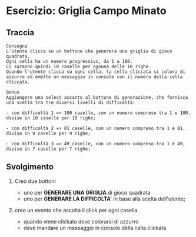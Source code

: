 
# Esercizio: Griglia Campo Minato

## Traccia

```
Consegna
L'utente clicca su un bottone che genererà una griglia di gioco quadrata.
Ogni cella ha un numero progressivo, da 1 a 100.
Ci saranno quindi 10 caselle per ognuna delle 10 righe.
Quando l'utente clicca su ogni cella, la cella cliccata si colora di azzurro ed emetto un messaggio in console con il numero della cella cliccata.

Bonus
Aggiungere una select accanto al bottone di generazione, che fornisca una scelta tra tre diversi livelli di difficoltà:

- con difficoltà 1 => 100 caselle, con un numero compreso tra 1 e 100, divise in 10 caselle per 10 righe;

- con difficoltà 2 => 81 caselle, con un numero compreso tra 1 e 81, divise in 9 caselle per 9 righe;

- con difficoltà 3 => 49 caselle, con un numero compreso tra 1 e 49, divise in 7 caselle per 7 righe;

```

## Svolgimento

1) Creo due bottoni
    - uno per **GENERARE UNA GRIGLIA** di gioco quadrata
    - uno per **GENERARE LA DIFFICOLTA'** in base alla scelta dell'utente;

2) creo un evento che ascolta il click per ogni casella
    - quando viene clickata deve colorarsi di azzurro
    - deve mandare un messaggio in console della cella clickata